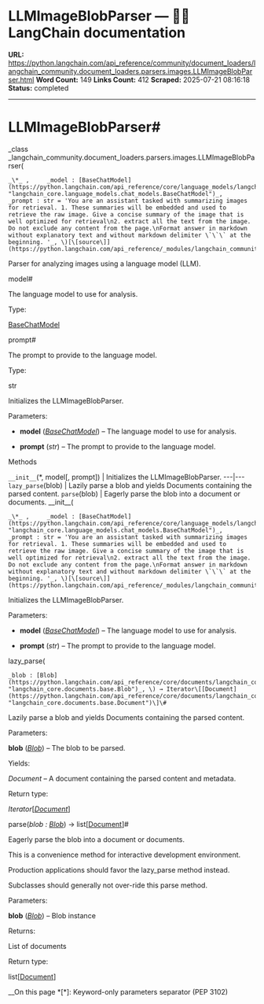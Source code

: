 # LLMImageBlobParser — 🦜🔗 LangChain  documentation

**URL:** https://python.langchain.com/api_reference/community/document_loaders/langchain_community.document_loaders.parsers.images.LLMImageBlobParser.html
**Word Count:** 149
**Links Count:** 412
**Scraped:** 2025-07-21 08:16:18
**Status:** completed

---

# LLMImageBlobParser\#

_class _langchain\_community.document\_loaders.parsers.images.LLMImageBlobParser\(

    _\*_ ,     _model : [BaseChatModel](https://python.langchain.com/api_reference/core/language_models/langchain_core.language_models.chat_models.BaseChatModel.html#langchain_core.language_models.chat_models.BaseChatModel "langchain_core.language_models.chat_models.BaseChatModel")_,     _prompt : str = 'You are an assistant tasked with summarizing images for retrieval. 1. These summaries will be embedded and used to retrieve the raw image. Give a concise summary of the image that is well optimized for retrieval\n2. extract all the text from the image. Do not exclude any content from the page.\nFormat answer in markdown without explanatory text and without markdown delimiter \`\`\` at the beginning. '_, \)[\[source\]](https://python.langchain.com/api_reference/_modules/langchain_community/document_loaders/parsers/images.html#LLMImageBlobParser)\#     

Parser for analyzing images using a language model \(LLM\).

model\#     

The language model to use for analysis.

Type:     

[BaseChatModel](https://python.langchain.com/api_reference/core/language_models/langchain_core.language_models.chat_models.BaseChatModel.html#langchain_core.language_models.chat_models.BaseChatModel "langchain_core.language_models.chat_models.BaseChatModel")

prompt\#     

The prompt to provide to the language model.

Type:     

str

Initializes the LLMImageBlobParser.

Parameters:     

  * **model** \([_BaseChatModel_](https://python.langchain.com/api_reference/core/language_models/langchain_core.language_models.chat_models.BaseChatModel.html#langchain_core.language_models.chat_models.BaseChatModel "langchain_core.language_models.chat_models.BaseChatModel")\) – The language model to use for analysis.

  * **prompt** \(_str_\) – The prompt to provide to the language model.

Methods

`__init__`\(\*, model\[, prompt\]\) | Initializes the LLMImageBlobParser.   ---|---   `lazy_parse`\(blob\) | Lazily parse a blob and yields Documents containing the parsed content.   `parse`\(blob\) | Eagerly parse the blob into a document or documents.      \_\_init\_\_\(

    _\*_ ,     _model : [BaseChatModel](https://python.langchain.com/api_reference/core/language_models/langchain_core.language_models.chat_models.BaseChatModel.html#langchain_core.language_models.chat_models.BaseChatModel "langchain_core.language_models.chat_models.BaseChatModel")_,     _prompt : str = 'You are an assistant tasked with summarizing images for retrieval. 1. These summaries will be embedded and used to retrieve the raw image. Give a concise summary of the image that is well optimized for retrieval\n2. extract all the text from the image. Do not exclude any content from the page.\nFormat answer in markdown without explanatory text and without markdown delimiter \`\`\` at the beginning. '_, \)[\[source\]](https://python.langchain.com/api_reference/_modules/langchain_community/document_loaders/parsers/images.html#LLMImageBlobParser.__init__)\#     

Initializes the LLMImageBlobParser.

Parameters:     

  * **model** \([_BaseChatModel_](https://python.langchain.com/api_reference/core/language_models/langchain_core.language_models.chat_models.BaseChatModel.html#langchain_core.language_models.chat_models.BaseChatModel "langchain_core.language_models.chat_models.BaseChatModel")\) – The language model to use for analysis.

  * **prompt** \(_str_\) – The prompt to provide to the language model.

lazy\_parse\(

    _blob : [Blob](https://python.langchain.com/api_reference/core/documents/langchain_core.documents.base.Blob.html#langchain_core.documents.base.Blob "langchain_core.documents.base.Blob")_, \) → Iterator\[[Document](https://python.langchain.com/api_reference/core/documents/langchain_core.documents.base.Document.html#langchain_core.documents.base.Document "langchain_core.documents.base.Document")\]\#     

Lazily parse a blob and yields Documents containing the parsed content.

Parameters:     

**blob** \([_Blob_](https://python.langchain.com/api_reference/core/documents/langchain_core.documents.base.Blob.html#langchain_core.documents.base.Blob "langchain_core.documents.base.Blob")\) – The blob to be parsed.

Yields:     

_Document_ – A document containing the parsed content and metadata.

Return type:     

_Iterator_\[[_Document_](https://python.langchain.com/api_reference/core/documents/langchain_core.documents.base.Document.html#langchain_core.documents.base.Document "langchain_core.documents.base.Document")\]

parse\(_blob : [Blob](https://python.langchain.com/api_reference/core/documents/langchain_core.documents.base.Blob.html#langchain_core.documents.base.Blob "langchain_core.documents.base.Blob")_\) → list\[[Document](https://python.langchain.com/api_reference/core/documents/langchain_core.documents.base.Document.html#langchain_core.documents.base.Document "langchain_core.documents.base.Document")\]\#     

Eagerly parse the blob into a document or documents.

This is a convenience method for interactive development environment.

Production applications should favor the lazy\_parse method instead.

Subclasses should generally not over-ride this parse method.

Parameters:     

**blob** \([_Blob_](https://python.langchain.com/api_reference/core/documents/langchain_core.documents.base.Blob.html#langchain_core.documents.base.Blob "langchain_core.documents.base.Blob")\) – Blob instance

Returns:     

List of documents

Return type:     

list\[[Document](https://python.langchain.com/api_reference/core/documents/langchain_core.documents.base.Document.html#langchain_core.documents.base.Document "langchain_core.documents.base.Document")\]

__On this page   *[\*]: Keyword-only parameters separator (PEP 3102)